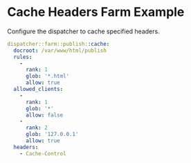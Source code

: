 # Cache Headers Farm Example

Configure the dispatcher to cache specified headers.

```yaml
dispatcher::farm::publish::cache:
  docroot: /var/www/html/publish
  rules:
    -
      rank: 1
      glob: '*.html'
      allow: true
  allowed_clients:
    -
      rank: 1
      glob: '*'
      allow: false
    -
      rank: 2
      glob: '127.0.0.1'
      allow: true
  headers:
    - Cache-Control
```
